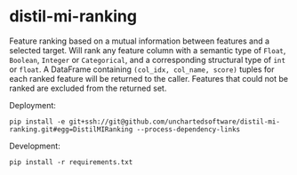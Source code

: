 # distil-mi-ranking

Feature ranking based on a mutual information between features and a selected target.  Will rank any feature column with a semantic type of `Float`, `Boolean`, `Integer` or `Categorical`, and a corresponding structural type of `int` or `float`. A DataFrame containing `(col_idx, col_name, score)` tuples for each ranked feature will be returned to the caller.  Features that could not be ranked are excluded from the returned set.

Deployment:

```shell
pip install -e git+ssh://git@github.com/unchartedsoftware/distil-mi-ranking.git#egg=DistilMIRanking --process-dependency-links
```

Development:

```shell
pip install -r requirements.txt
```

